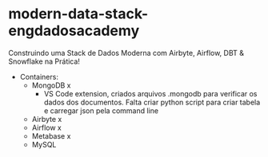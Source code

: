 # modern-data-stack-engdadosacademy

Construindo uma Stack de Dados Moderna com Airbyte, Airflow, DBT & Snowflake na Prática!

- Containers:
    - MongoDB x
        - VS Code extension, criados arquivos .mongodb para verificar os dados dos documentos. Falta criar python script para criar tabela e carregar json pela command line
    - Airbyte x
    - Airflow x
    - Metabase x
    - MySQL 